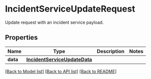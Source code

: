 # IncidentServiceUpdateRequest

Update request with an incident service payload.
## Properties
Name | Type | Description | Notes
------------ | ------------- | ------------- | -------------
**data** | [**IncidentServiceUpdateData**](IncidentServiceUpdateData.md) |  | 

[[Back to Model list]](README.md#documentation-for-models) [[Back to API list]](README.md#documentation-for-api-endpoints) [[Back to README]](README.md)


